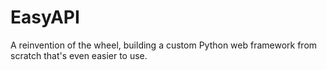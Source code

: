 # EasyAPI
A reinvention of the wheel, building a custom Python web framework from scratch that's even easier to use.
